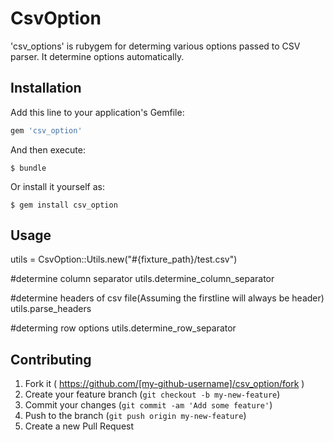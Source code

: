 # CsvOption

'csv_options' is rubygem for determing various options passed to CSV parser. It determine options automatically.

## Installation

Add this line to your application's Gemfile:

```ruby
gem 'csv_option'
```

And then execute:

    $ bundle

Or install it yourself as:

    $ gem install csv_option

## Usage
  utils = CsvOption::Utils.new("#{fixture_path}/test.csv")

  #determine column separator
  utils.determine_column_separator
  
  #determine headers of csv file(Assuming the firstline will always be header)
  utils.parse_headers
  
  #determing row options
  utils.determine_row_separator
## Contributing

1. Fork it ( https://github.com/[my-github-username]/csv_option/fork )
2. Create your feature branch (`git checkout -b my-new-feature`)
3. Commit your changes (`git commit -am 'Add some feature'`)
4. Push to the branch (`git push origin my-new-feature`)
5. Create a new Pull Request
